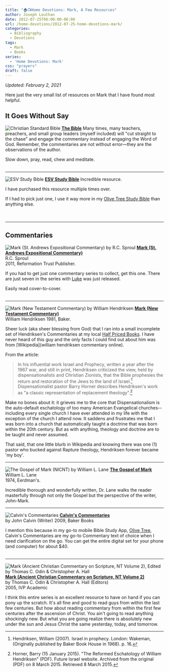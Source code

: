 ```yaml
---
title: "🏠📺Home Devotions: Mark, A Few Resources"
author: Joseph Louthan
date: 2012-07-25T06:00:00-06:00
url: /home-devotions/2012-07-25-home-devotions-mark/
categories:
  - Bibliography
  - Devotions
tags:
  - Mark
  - Books
series:
  - 'Home Devotions: Mark'
css: "prayers"
draft: false
---
```

_Updated: February 2, 2021_

Here just the very small list of resources on Mark that I have found most helpful.

## It Goes Without Say

![Christian Standard Bible](https://ws-na.amazon-adsystem.com/widgets/q?_encoding=UTF8&ASIN=1535917156&Format=_SL250_&ID=AsinImage&MarketPlace=US&ServiceVersion=20070822&WS=1&tag=theologicus-20&language=en_US)
[**The Bible**](https://www.amazon.com/CSB-Outreach-Bible-Bibles-Holman/dp/1535917156?crid=1X4PIPYH6DDM1&dchild=1&keywords=csb+bible&qid=1619795755&sprefix=CSB+%2Caps%2C197&sr=8-4&linkCode=li3&tag=theologicus-20&linkId=b946558cfa0fe688e43bc1648d735a77&language=en_US&ref_=as_li_ss_il) Many times, many teachers, preachers, and small group leaders (myself included) will "cut straight to the chase" and engage the commentary instead of engaging the Word of God. Remember, the commentaries are not without error—they are the observations of the author.

Slow down, pray, read, chew and meditate.  
&nbsp;  

___

<p style="clear:both;">

![ESV Study Bible](https://ws-na.amazon-adsystem.com/widgets/q?_encoding=UTF8&ASIN=1433524619&Format=_SL160_&ID=AsinImage&MarketPlace=US&ServiceVersion=20070822&WS=1&tag=theologicus-20&language=en_US)
[**ESV Study Bible**](https://www.amazon.com/dp/1433524619?&linkCode=li2&tag=theologicus-20&linkId=2c7acb245df24de2bdd7463dc5d664a9&language=en_US&ref_=as_li_ss_il) Incredible resource.

I have purchased this resource multiple times over.

If I had to pick just one, I use it way more in my [Olive Tree Study Bible](https://www.olivetree.com) than anything else.  
&nbsp;  
&nbsp;  

___

## Commentaries

<p style="clear:both;">

![Mark (St. Andrews Expositional Commentary) by R.C. Sproul](https://ws-na.amazon-adsystem.com/widgets/q?_encoding=UTF8&ASIN=1642891797&Format=_SL160_&ID=AsinImage&MarketPlace=US&ServiceVersion=20070822&WS=1&tag=theologicus-20&language=en_US)
[**Mark (St. Andrews Expositional Commentary)**](https://www.amazon.com/Mark-Expositional-Commentary-R-C-Sproul/dp/1642891797?dchild=1&keywords=Mark+RC+Sproul&qid=1612371889&s=books&sr=1-3&linkCode=li2&tag=theologicus-20&linkId=dee6f30c8344cff8bd1da51288e2d45b&language=en_US&ref_=as_li_ss_il)  
R.C. Sproul  
2011, Reformation Trust Publisher.

If you had to get just one commentary series to collect, get this one. There are just seven in the series with [Luke](https://amzn.to/3cCPxYr) was just released.

Easily read cover-to-cover.  
&nbsp;  

___

<p style="clear:both;">

![Mark (New Testament Commentary) by William Hendriksen](https://ws-na.amazon-adsystem.com/widgets/q?_encoding=UTF8&ASIN=0801041147&Format=_SL160_&ID=AsinImage&MarketPlace=US&ServiceVersion=20070822&WS=1&tag=theologicus-20&language=en_US)
[**Mark (New Testament Commentary)**](https://www.amazon.com/New-Testament-Commentary-Exposition-According/dp/0801041147?&linkCode=li2&tag=theologicus-20&linkId=1ec35be41362244096463baede18683f&language=en_US&ref_=as_li_ss_il)  
William Hendriksen
1981, Baker.

Sheer luck (aka sheer blessing from God) that I ran into a small incomplete set of Hendriksen's Commentaries at my local [Half Priced Books](https://www.hpb.com/). I have never heard of this guy and the only facts I could find out about him was from [Wikipedia](william hendriksen commentary online).

From the article:

>In his influential work Israel and Prophecy, written a year after the 1967 war, and still in print, Hendriksen criticized the view, held by dispensationalists and Christian Zionists, that the Bible prophesies the return and restoration of the Jews to the land of Israel.[^1] Dispensationalist pastor Barry Horner describes Hendriksen's work as "a classic representation of replacement theology".[^2]

Make no bones about it: it grieves me to the core that Dispensationalism is the auto-default eschatology of too many American Evangelical churches--including every single church I have ever attended in my life with the exception of the church I attend now. It saddens and frustrates me that I was born into a church that automatically taught a doctrine that was born within the 20th century. But as with anything, theology and doctrine are to be taught and never assumed.

That said, that one little blurb in Wikipedia and knowing there was one (1) pastor who bucked against Rapture theology, Hendriksen forever became 'my boy'.

[^1]: Hendriksen, William (2007). Israel in prophecy. London: Wakeman, (Originally published by Baker Book House in 1968). p. 16.
[^2]: Horner, Barry (15 January 2015). "The Reformed Eschatology of William Hendriksen" (PDF). Future Israel website. Archived from the original (PDF) on 8 March 2015. Retrieved 8 March 2015.
___

<p style="clear:both;">

![The Gospel of Mark (NICNT) by William L. Lane](https://ws-na.amazon-adsystem.com/widgets/q?_encoding=UTF8&ASIN=0802825028&Format=_SL160_&ID=AsinImage&MarketPlace=US&ServiceVersion=20070822&WS=1&tag=theologicus-20&language=en_US)
[**The Gospel of Mark**](https://www.amazon.com/Gospel-according-Mark-Introduction-International/dp/0802825028?dchild=1&keywords=mark+by+william+lane&qid=1612371379&s=books&sr=1-1&linkCode=li2&tag=theologicus-20&linkId=a62b781f63a312bf8ae91f7f2f5d7d20&language=en_US&ref_=as_li_ss_il)  
William L. Lane  
1974, Eerdman's.

Incredible thorough and wonderfully written, Dr. Lane walks the reader masterfully through not only the Gospel but the perspective of the writer, John-Mark.

___

<p style="clear:both;">

![Calvin's Commentaries](https://ws-na.amazon-adsystem.com/widgets/q?_encoding=UTF8&ASIN=0802808026&Format=_SL160_&ID=AsinImage&MarketPlace=US&ServiceVersion=20070822&WS=1&tag=theologicus-20&language=en_US)
[**Calvin's Commentaries**](https://www.amazon.com/Calvins-Commentaries-Vol-John-Calvin/dp/0801013313/ref=as_li_ss_il?crid=3BE112SRHVN47&dchild=1&keywords=calvin+commentary+set&qid=1611178269&sprefix=Calvin+Comm%2Caps%2C169&sr=8-2&linkCode=li3&tag=theologicus-20&linkId=6ec914d2fa99d13f5465bc2a2eece759&language=en_US)  
by John Calvin (Writer)
2009, Baker Books

I mention this because in my go-to mobile Bible Study App, [Olive Tree](https://www.olivetree.com), Calvin's Commentaries are my go-to Commentary text of choice when I need clarification on the go. You can get the entire digital set for your phone (and computer) for about $40.  
&nbsp;  

___

<p style="clear:both;">

![Mark (Ancient Christian Commentary on Scripture, NT Volume 2), Edited by Thomas C. Odin & Christopher A. Hall](https://ws-na.amazon-adsystem.com/widgets/q?_encoding=UTF8&ASIN=0830814183&Format=_SL160_&ID=AsinImage&MarketPlace=US&ServiceVersion=20070822&WS=1&tag=theologicus-20&language=en_US)
[**Mark (Ancient Christian Commentary on Scripture, NT Volume 2)**](https://www.amazon.com/Mark-Ancient-Christian-Commentary-Scripture/dp/0830814183?dchild=1&keywords=Ancient+Commentary+on+Scripture+Mark&qid=1612372192&s=books&sr=1-1&linkCode=li2&tag=theologicus-20&linkId=0e1f0d83fd3f5a764ed0aa6fcf5012ce&language=en_US&ref_=as_li_ss_il)  
by Thomas C. Odin & Christopher A. Hall (Editors)  
2005, IVP Academic

I think this entire series is an excellent resource to have on hand if you can pony up the scratch.  It's all fine and good to read guys from within the last few centuries. But how about reading commentary from within the first few centuries after the ascension of Christ. You ain't going to read anything shockingly new.  But what you are going realize there is absolutely new under the sun and Jesus Christ the same yesterday, today, and tomorrow.
